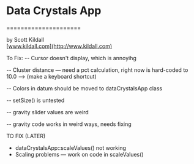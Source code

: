 # Data Crystals App
=====================

by Scott Kildall  
[www.kildall.com](http://www.kildall.com)

To Fix:
-- Cursor doesn't display, which is annoyihg

-- Cluster distance — need a pct calculation, right now is hard-coded to 10.0
	--> (make a keyboard shortcut)

-- Colors in datum should be moved to dataCrystalsApp class

-- setSize() is untested

-- gravity slider values are weird

-- gravity code works in weird ways, needs fixing



TO FIX (LATER)
- dataCrystalsApp::scaleValues() not working
- Scaling problems — work on code in scaleValues()
